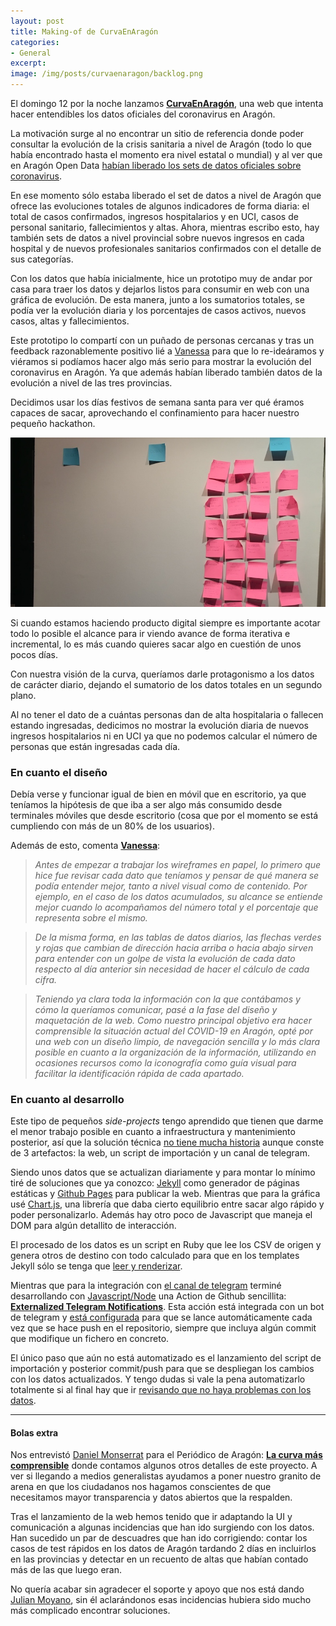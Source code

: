 ```yaml
---
layout: post
title: Making-of de CurvaEnAragón
categories:
- General
excerpt:
image: /img/posts/curvaenaragon/backlog.png
---
```


El domingo 12 por la noche lanzamos **[CurvaEnAragón](https://curvaenaragon.com/)**, una web que intenta hacer entendibles los datos oficiales del coronavirus en Aragón. 

La motivación surge al no encontrar un sitio de referencia donde poder consultar la evolución de la crisis sanitaria a nivel de Aragón (todo lo que había encontrado hasta el momento era nivel estatal o mundial) y al ver que en Aragón Open Data [habían liberado los sets de datos oficiales sobre coronavirus](https://opendata.aragon.es/datos/catalogo/dataset/publicaciones-y-anuncios-relacionados-con-el-coronavirus-en-aragon). 

En ese momento sólo estaba liberado el set de datos a nivel de Aragón que ofrece las evoluciones totales de algunos indicadores de forma diaria: el total de casos confirmados, ingresos hospitalarios y en UCI, casos de personal sanitario, fallecimientos y altas. Ahora, mientras escribo esto, hay también sets de datos a nivel provincial sobre nuevos ingresos en cada hospital y de nuevos profesionales sanitarios confirmados con el detalle de sus categorías.

Con los datos que había inicialmente, hice un prototipo muy de andar por casa para traer los datos y dejarlos listos para consumir en web con una gráfica de evolución. De esta manera, junto a los sumatorios totales, se podía ver la evolución diaria y los porcentajes de casos activos, nuevos casos, altas y fallecimientos.

Este prototipo lo compartí con un puñado de personas cercanas y tras un feedback razonablemente positivo lié a [Vanessa](https://www.linkedin.com/in/vanessa-rubio-marquino/) para que lo re-ideáramos y viéramos si podíamos hacer algo más serio para mostrar la evolución del coronavirus en Aragón. Ya que además habían liberado también datos de la evolución a nivel de las tres provincias.

Decidimos usar los días festivos de semana santa para ver qué éramos capaces de sacar, aprovechando el confinamiento para hacer nuestro pequeño hackathon.

![Backlog de CurvaEnAragón](/img/posts/curvaenaragon/backlog.png  "Backlog de CurvaEnAragón")

Si cuando estamos haciendo producto digital siempre es importante acotar todo lo posible el alcance para ir viendo avance de forma iterativa e incremental, lo es más cuando quieres sacar algo en cuestión de unos pocos días. 

Con nuestra visión de la curva, queríamos darle protagonismo a los datos de carácter diario, dejando el sumatorio de los datos totales en un segundo plano. 

Al no tener el dato de a cuántas personas dan de alta hospitalaria o fallecen estando ingresadas, dedicimos no mostrar la evolución diaria de nuevos ingresos hospitalarios ni en UCI ya que no podemos calcular el número de personas que están ingresadas cada día.

### En cuanto el diseño

Debía verse y funcionar igual de bien en móvil que en escritorio, ya que teníamos la hipótesis de que iba a ser algo más consumido desde terminales móviles que desde escritorio (cosa que por el momento se está cumpliendo con más de un 80% de los usuarios).

Además de esto, comenta **[Vanessa](https://www.linkedin.com/in/vanessa-rubio-marquino/)**:
> *Antes de empezar a trabajar los wireframes en papel, lo primero que hice fue revisar cada dato que teníamos y pensar de qué manera se podía entender mejor, tanto a nivel visual como de contenido. Por ejemplo, en el caso de los datos acumulados, su alcance se entiende mejor cuando lo acompañamos del número total y el porcentaje que representa sobre el mismo.*

> *De la misma forma, en las tablas de datos diarios, las flechas verdes y rojas que cambian de dirección hacia arriba o hacia abajo sirven para entender con un golpe de vista la evolución de cada dato respecto al día anterior sin necesidad de hacer el cálculo de cada cifra.*

> *Teniendo ya clara toda la información con la que contábamos y cómo la queríamos comunicar, pasé a la fase del diseño y maquetación de la web. Como nuestro principal objetivo era hacer comprensible la situación actual del COVID-19 en Aragón, opté por una web con un diseño limpio, de navegación sencilla y lo más clara posible en cuanto a la organización de la información, utilizando en ocasiones recursos como la iconografía como guía visual para facilitar la identificación rápida de cada apartado.*



### En cuanto al desarrollo

Este tipo de pequeños *side-projects* tengo aprendido que tienen que darme el menor trabajo posible en cuanto a infraestructura y mantenimiento posterior, así que la solución técnica [no tiene mucha historia](https://github.com/danilat/covid-19-aragon/blob/master/README.md) aunque conste de 3 artefactos: la web, un script de importación y un canal de telegram.

Siendo unos datos que se actualizan diariamente y para montar lo mínimo tiré de soluciones que ya conozco: [Jekyll](https://jekyllrb.com/) como generador de páginas estáticas y [Github Pages](https://pages.github.com/) para publicar la web. Mientras que para la gráfica usé [Chart.js](https://www.chartjs.org/), una librería que daba cierto equilibrio entre sacar algo rápido y poder personalizarlo. Además hay otro poco de Javascript que maneja el DOM para algún detallito de interacción.

El procesado de los datos es un script en Ruby que lee los CSV de origen y genera otros de destino con todo calculado para que en los templates Jekyll sólo se tenga que [leer y renderizar](https://jekyllrb.com/docs/datafiles/).

Mientras que para la integración con [el canal de telegram](https://t.me/curvaenaragon) terminé desarrollando con [Javascript/Node](https://help.github.com/en/actions/building-actions/creating-a-javascript-action) una Action de Github sencillita: **[Externalized Telegram Notifications](https://github.com/danilat/externalized-telegram-notifications-action)**. Esta acción está integrada con un bot de telegram y [está configurada](https://github.com/danilat/covid-19-aragon/blob/master/.github/workflows/telegram.yml#L6) para que se lance automáticamente cada vez que se hace push en el repositorio, siempre que incluya algún commit que modifique un fichero en concreto.

El único paso que aún no está automatizado es el lanzamiento del script de importación y posterior commit/push para que se despliegan los cambios con los datos actualizados. Y tengo dudas si vale la pena automatizarlo totalmente si al final hay que ir [revisando que no haya problemas con los datos](https://twitter.com/dani_latorre/status/1251485999223406593).

---
#### Bolas extra

Nos entrevistó [Daniel Monserrat](https://www.elperiodicodearagon.com/autores/daniel-monserrat_16.html) para el Periódico de Aragón:  **[La curva más comprensible](https://www.elperiodicodearagon.com/noticias/aragon/curva-mas-comprensible_1418388.html)** donde contamos algunos otros detalles de este proyecto. A ver si llegando a medios generalistas ayudamos a poner nuestro granito de arena en que los ciudadanos nos hagamos  conscientes de que necesitamos mayor transparencia y datos abiertos que la respalden.

Tras el lanzamiento de la web hemos tenido que ir adaptando la UI y comunicación a algunas incidencias que han ido surgiendo con los datos. Han sucedido un par de descuadres que han ido corrigiendo: contar los casos de test rápidos en los datos de Aragón tardando 2 días en incluirlos en las provincias y detectar en un recuento de altas que habían contado más de las que luego eran.

No quería acabar sin agradecer el soporte y apoyo que nos está dando [Julian Moyano](https://twitter.com/jmcollado), sin él aclarándonos esas incidencias hubiera sido mucho más complicado encontrar soluciones.